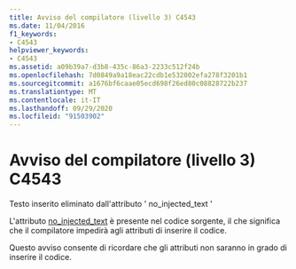 ```yaml
---
title: Avviso del compilatore (livello 3) C4543
ms.date: 11/04/2016
f1_keywords:
- C4543
helpviewer_keywords:
- C4543
ms.assetid: a09b39a7-d3b8-435c-86a3-2233c512f24b
ms.openlocfilehash: 7d0849a9a18eac22cdb1e532002efa278f3201b1
ms.sourcegitcommit: a1676bf6caae05ecd698f26ed80c08828722b237
ms.translationtype: MT
ms.contentlocale: it-IT
ms.lasthandoff: 09/29/2020
ms.locfileid: "91503902"
---
```

# <a name="compiler-warning-level-3-c4543"></a>Avviso del compilatore (livello 3) C4543

Testo inserito eliminato dall'attributo ' no_injected_text '

L'attributo [no_injected_text](../../windows/attributes/no-injected-text.md) è presente nel codice sorgente, il che significa che il compilatore impedirà agli attributi di inserire il codice.

Questo avviso consente di ricordare che gli attributi non saranno in grado di inserire il codice.
